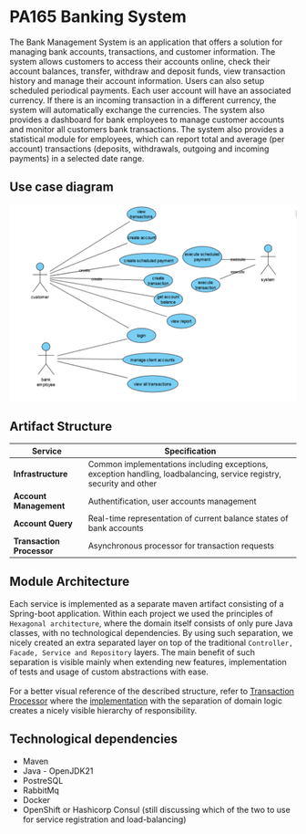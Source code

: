 # PA165 Banking System

<p>
The Bank Management System is an application that offers a solution for managing bank accounts, transactions, and customer information. 
The system allows customers to access their accounts online, check their account balances, transfer, withdraw and deposit funds,
view transaction history and manage their account information. Users can also setup scheduled periodical payments. 
Each user account will have an associated currency. If there is an incoming transaction in a different currency, 
the system will automatically exchange the currencies. The system also provides a dashboard for bank employees to manage 
customer accounts and monitor all customers bank transactions. The system also provides a statistical module for employees, 
which can report total and average (per account) transactions (deposits, withdrawals, outgoing and incoming payments) in a selected date range.
</p>

## Use case diagram
<img src="./useCaseDiagram.png" width="800">

## Artifact Structure

| Service	                    | Specification	                                                                                                        |
|-----------------------------|-----------------------------------------------------------------------------------------------------------------------|
| 	 **Infrastructure**        | 	Common implementations including exceptions, exception handling, loadbalancing, service registry, security and other |
| 	 **Account Management**    | 	  Authentification, user accounts management                                                                         |
| 	  **Account Query**        | 	 Real-time representation of current balance states of bank accounts                                                 |
| 	 **Transaction Processor** | 	 Asynchronous processor for transaction requests                                                                     |


## Module Architecture
Each service is implemented as a separate maven artifact consisting of a Spring-boot application. Within each project
we used the principles of `Hexagonal architecture`, where the domain itself consists of only pure Java classes,
with no technological dependencies. By using such separation, we nicely created an extra separated layer on top of the
traditional `Controller, Facade, Service and Repository` layers. The main benefit of such separation is visible mainly when 
extending new features, implementation of tests and usage of custom abstractions with ease.
<br><br>
For a better visual reference of the described structure, refer to [Transaction Processor](./transaction-processor) 
where the [implementation](./transaction-processor/src/main/java/cz/muni/pa165/banking/) with the separation of domain logic creates a nicely visible hierarchy of responsibility.

## Technological dependencies
- Maven
- Java - OpenJDK21
- PostreSQL
- RabbitMq
- Docker
- OpenShift or Hashicorp Consul (still discussing which of the two to use for service registration and load-balancing)